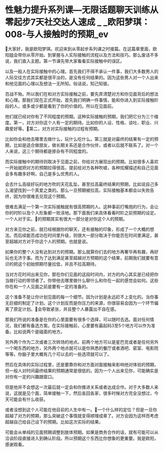 # 性魅力提升系列课—无限话题聊天训练从零起步7天社交达人速成 _ _欧阳梦琪：008-与人接触时的预期_ev

🎼大家好，我是欧阳梦琪。欢迎来到从零起步系列课之时接篇。在这篇章里面，欧阳姐会带你从零开始，到掌握与人实际接触的流程以及方法和技巧。那么废话不多说，我们直入主题。第一节课先带大家看看实际接触中的误区。

以及一般人在实际接触中的心理。首先我们不得不承认一件事，我们大多数男人的人际交往方式其实都是很平淡的，是没有任何结果的。因为这些男人对一个人出来和他见面的心理以及想法一无所知。俗话说，知己知彼。

百战不殆。所以我们在和对方实际接触之前，要先弄清楚对方和你见面背后的想法和心理。那我们现在正式开始，首先我们明确一件事情，能和你进入到实际接触阶段的人，或多或少都是看到了你的价值的。所以在见面前。

他们就已经对你有了不同程度的预期。这种实际接触的预期，我们把它分为三个维度。第一，对方对你这个人有一定的期待。比如你的人设、性格、谈吐、职业、兴趣爱好等。🎼第二，对方对实际接触的过程有预期。

比如你会和他去哪里去做什么，玩什么吃什么。第三就是对最终的结果有一定的预期，比如是适合做朋友，做长期关系还是合作伙伴，或者以后就不联系了。对一个人来说，这三个期待都是掺杂有不同程度的。

而实际接触中的期待则取决于见面之前，你给对方展现出的预期。比如很多人喜欢一开始就把对方的预期拉得很高，提前给对方各种吹嘘，各种炫耀描述和自己见面会多有趣多好啊，自己是多么优秀的人。

会去什么高级好玩的地方吹的天花乱坠，甚至拉高最终结果的预期，比如说自己多么渴望找到一个真爱之类的。那么一旦预期被拉高，实际接触基本都会以失败告终，因为你很难去兑现这个预期。

很难去满足一个第一次实际接触就有很高预期的人。这种事前打嘴炮的行为，会让你的时阶以及个人形象都一败涂地。那下面我们来具体看看时阶之前预期的设定。一个人对于实。🎼的预期其实有很大一部分是对你这个人的预期。

对方来见你之前，就已经根据你的聊天，还有接触的印象，形成了一个大概的想法。而后续能否成功在时间里升级，则很大一部分取决于你能否在时间里满足，甚至超越对方对于你这个人的预期。也就是说。

如果你的整个人没有达到对方的预期。那么就算你们去的地方再奢华再有趣，再好玩也无济于事。而为了达到满足甚至超越对方预期的这个结果，前期我们就要有意识的把这个初始预期尽量拉低，并且不拉高期待。

当对方花时间出来见你，那在你们见面的这段时间内，对方的内心其实是已经把你当做行动的带领者了。你带他去哪里做什么聊什么和你在一起的感觉会如何。这些你在和一个人见面之前是要有一定的准备的。

这个准备不是让你计划见面的每一个细节。因为计划是永远赶不上变化的。当你事无巨细的制定了计划。这个计划反而是你压力的来源，你很容易会因为一个环节偏离了原定计划。🎼会导致紧张，并且整个人暴露出不自在感。

那我们所说的准备是在你的心里面要有很多个选择，可以随时去选。面对任何情况，我们都有备选方案。在实际接触前，心里要有最起码3至5个地方可以作为准备。比如说两个是碰面的地方。

另外两个作为二次或者三次转场的地点。前两个地方可以是星巴克或者是任何另外一个喝东西的地方，另外两个地点就可以是你熟悉的餐厅或者酒吧、密室、电影院等等。你脑子里大概有几个可以去的一些选项就可以了。

然后在具体的实际过程里，还是要靠你和对方面对面接触来影响他对体验的预期，但一般人对时间最终结果的预期通常是很低的。因为一个人出来见你，可能确实是对你有一定的兴趣跟窗口。

但是他并不会想这一次最后就一定会和你推进关系或者达成合作。对于大多数人来说，这就是见个面，简单接触一下，然后各回各家，很多时候对方完全没想过，今天可能会有什么收获。

或者没想到这个人可能在他目前的人生中有一。🎼一个什么样的定位？但是一旦你超越了对方的预期，那么突破这个事情就变得顺理成章了。对方会因为这样而考虑超越自己给自己设下的预期。比如这次实际的结果。

可能会从单纯的见面预期调整到肢体预期。如果是商务合作的话，就有可能可以从洽谈阶段直接进入到确认阶段。所以预期这个东西比你想象的更重要。我是欧阳，感谢观看。

